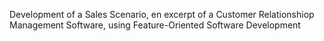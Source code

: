 Development of a Sales Scenario, en excerpt of a Customer Relationshiop Management Software, using Feature-Oriented Software Development